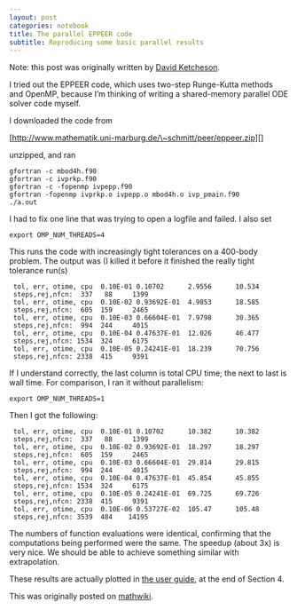 ```yaml
---
layout: post
categories: notebook
title: The parallel EPPEER code
subtitle: Reproducing some basic parallel results
---
```

Note: this post was originally written by [David Ketcheson](http://www.davidketcheson.info/2012/10/17/eppeer.html).

I tried out the EPPEER code, which uses two-step Runge-Kutta methods and
OpenMP, because I’m thinking of writing a shared-memory parallel ODE
solver code myself.

I downloaded the code from

[http://www.mathematik.uni-marburg.de/\~schmitt/peer/eppeer.zip][]

unzipped, and ran

    gfortran -c mbod4h.f90
    gfortran -c ivprkp.f90
    gfortran -c -fopenmp ivpepp.f90
    gfortran -fopenmp ivprkp.o ivpepp.o mbod4h.o ivp_pmain.f90
    ./a.out

I had to fix one line that was trying to open a logfile and failed. I
also set

    export OMP_NUM_THREADS=4

This runs the code with increasingly tight tolerances on a 400-body
problem. The output was (I killed it before it finished the really tight
tolerance run(s)

     tol, err, otime, cpu  0.10E-01 0.10702      2.9556      10.534    
     steps,rej,nfcn:  337   88     1399
     tol, err, otime, cpu  0.10E-02 0.93692E-01  4.9853      18.585    
     steps,rej,nfcn:  605  159     2465
     tol, err, otime, cpu  0.10E-03 0.66604E-01  7.9798      30.365    
     steps,rej,nfcn:  994  244     4015
     tol, err, otime, cpu  0.10E-04 0.47637E-01  12.026      46.477    
     steps,rej,nfcn: 1534  324     6175
     tol, err, otime, cpu  0.10E-05 0.24241E-01  18.239      70.756    
     steps,rej,nfcn: 2338  415     9391

If I understand correctly, the last column is total CPU time; the next
to last is wall time. For comparison, I ran it without parallelism:

    export OMP_NUM_THREADS=1

Then I got the following:

     tol, err, otime, cpu  0.10E-01 0.10702      10.382      10.382    
     steps,rej,nfcn:  337   88     1399
     tol, err, otime, cpu  0.10E-02 0.93692E-01  18.297      18.297    
     steps,rej,nfcn:  605  159     2465
     tol, err, otime, cpu  0.10E-03 0.66604E-01  29.814      29.815    
     steps,rej,nfcn:  994  244     4015
     tol, err, otime, cpu  0.10E-04 0.47637E-01  45.854      45.855    
     steps,rej,nfcn: 1534  324     6175
     tol, err, otime, cpu  0.10E-05 0.24241E-01  69.725      69.726    
     steps,rej,nfcn: 2338  415     9391
     tol, err, otime, cpu  0.10E-06 0.53727E-02  105.47      105.48    
     steps,rej,nfcn: 3539  484    14195

The numbers of function evaluations were identical, confirming that the
computations being performed were the same. The speedup (about 3x) is
very nice. We should be able to achieve something similar with
extrapolation.

These results are actually plotted in [the user guide][], at the end of
Section 4.

  [http://www.mathematik.uni-marburg.de/\~schmitt/peer/eppeer.zip]: http://www.mathematik.uni-marburg.de/~schmitt/peer/eppeer.zip
    "Go to wiki page"
  [the user guide]: http://www.mathematik.uni-marburg.de/~schmitt/peer/man_epp.pdf

This was originally posted on [mathwiki](https://mathwiki.kaust.edu.sa/david/eppeer).
